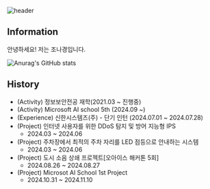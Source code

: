 ![header](https://capsule-render.vercel.app/api?type=slice&color=gradient&height=100&section=header&text=Hi!👋🏻%20I'm%20nakyung!&fontAlign=50&fontAlignY=70&fontSize=50&fontColor=000000)

## Information
안녕하세요! 저는 조나경입니다.

![Anurag's GitHub stats](https://github-readme-stats.vercel.app/api?username=nakyung1007&show_icons=true&theme=radical)

## History
- (Activity) 정보보안전공 재학(2021.03 ~ 진행중)
- (Activity) Microsoft AI school 5th (2024.09 ~)
- (Experience) 신한시스템즈(주) - 단기 인턴 (2024.07.01 ~ 2024.07.28)
- (Project) 인터넷 사용자를 위한 DDoS 탐지 및 방어 지능형 IPS
  - 2024.03 ~ 2024.06
- (Project) 주차장에서 최적의 주차 자리를 LED 점등으로 안내하는 시스템
  - 2024.03 ~ 2024.06
- (Project) 도시 소음 상쇄 프로젝트[오아이스 해커톤 5회]
  - 2024.08.26 ~ 2024.08.27
- (Project) Microsot AI School 1st Project
  - 2024.10.31 ~ 2024.11.10
